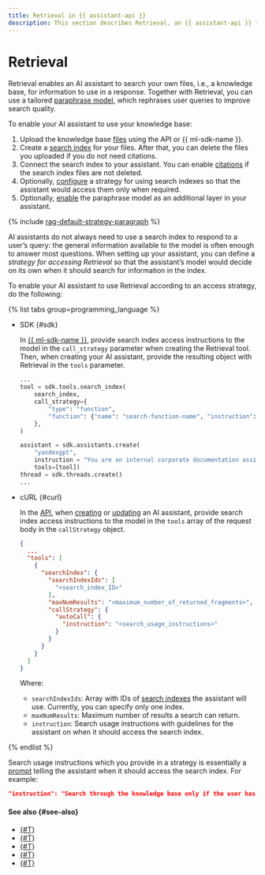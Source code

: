 ```yaml
---
title: Retrieval in {{ assistant-api }}
description: This section describes Retrieval, an {{ assistant-api }} tool which enables you to create personalized assistants capable of generating responses based on information retrieved from search indexes.
---
```


# Retrieval

Retrieval enables an AI assistant to search your own files, i.e., a knowledge base, for information to use in a response. Together with Retrieval, you can use a tailored [paraphrase model](../rephraser.md), which rephrases user queries to improve search quality.

To enable your AI assistant to use your knowledge base:

1. Upload the knowledge base [files](../files.md) using the API or {{ ml-sdk-name }}.
1. Create a [search index](../search-index.md) for your files. After that, you can delete the files you uploaded if you do not need citations.
1. Connect the search index to your assistant. You can enable [citations](../files.md#citations) if the search index files are not deleted.
1. Optionally, [configure](../../../operations/assistant/create-with-searchindex.md) a strategy for using search indexes so that the assistant would access them only when required.
1. Optionally, [enable](../../../operations/assistant/rephraser.md) the paraphrase model as an additional layer in your assistant.

{% include [rag-default-strategy-paragraph](../../../../_includes/ai-studio/assistants/rag-default-strategy-paragraph.md) %}

AI assistants do not always need to use a search index to respond to a user’s query: the general information available to the model is often enough to answer most questions. When setting up your assistant, you can define a _strategy for accessing Retrieval_ so that the assistant’s model would decide on its own when it should search for information in the index.

To enable your AI assistant to use Retrieval according to an access strategy, do the following:

{% list tabs group=programming_language %}

- SDK {#sdk}

  In [{{ ml-sdk-name }}](../../../sdk/index.md), provide search index access instructions to the model in the `call_strategy` parameter when creating the Retrieval tool. Then, when creating your AI assistant, provide the resulting object with Retrieval in the `tools` parameter.

  ```python
  ...
  tool = sdk.tools.search_index(
      search_index,
      call_strategy={
          "type": "function",
          "function": {"name": "search-function-name", "instruction": "<search_usage_instructions>"},
      },
  )

  assistant = sdk.assistants.create(
      "yandexgpt", 
      instruction = "You are an internal corporate documentation assistant. Answer politely. If the information is not in the documents below, don't make up your answer.", 
      tools=[tool])
  thread = sdk.threads.create()
  ...
  ```

- cURL {#curl}

  In the [API](../../api.md), when [creating](../../../assistants/api-ref/Assistant/create.md) or [updating](../../../assistants/api-ref/Assistant/update.md) an AI assistant, provide search index access instructions to the model in the `tools` array of the request body in the `callStrategy` object.

  ```json
  {
    ...
    "tools": [
      {
        "searchIndex": {
          "searchIndexIds": [
            "<search_index_ID>"
          ],
          "maxNumResults": "<maximum_number_of_returned_fragments>",
          "callStrategy": {
            "autoCall": {
              "instruction": "<search_usage_instructions>"
            }
          }
        }
      }
    ]
  }
  ```

  Where:
  * `searchIndexIds`: Array with IDs of [search indexes](../search-index.md) the assistant will use. Currently, you can specify only one index.
  * `maxNumResults`: Maximum number of results a search can return.
  * `instruction`: Search usage instructions with guidelines for the assistant on when it should access the search index.

{% endlist %}

Search usage instructions which you provide in a strategy is essentially a [prompt](../../index.md#prompt) telling the assistant when it should access the search index. For example:

```json
"instruction": "Search through the knowledge base only if the user has specifically asked you to do so."
```

#### See also {#see-also}

* [{#T}](../files.md)
* [{#T}](../search-index.md)
* [{#T}](../rephraser.md)
* [{#T}](../../../operations/assistant/create-with-searchindex.md)
* [{#T}](./web-search.md)